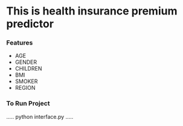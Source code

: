 # This is health insurance premium predictor
### Features
* AGE
* GENDER
* CHILDREN
* BMI
* SMOKER
* REGION

### To Run Project
.....
 python interface.py
.....
 